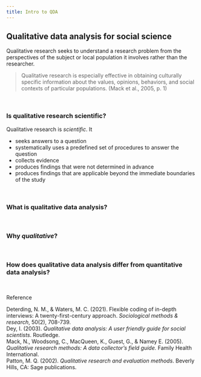 ```yaml
---
title: Intro to QDA
---
```


## Qualitative data analysis for social science

Qualitative research seeks to understand a research problem from the perspectives of the subject or local population it involves rather than the researcher. 

> Qualitative research is especially effective in obtaining culturally specific information about the values, opinions, behaviors, and social contexts of particular populations. (Mack et al., 2005, p. 1)

<br>

### Is qualitative research scientific?

Qualitative research is *scientific*. It 

> 
* seeks answers to a question
* systematically uses a predefined set of procedures to answer the question
* collects evidence
* produces findings that were not determined in advance
* produces findings that are applicable beyond the immediate boundaries of the study

<br>

### What is qualitative data analysis?

<br>

### Why *qualitative*?

<br>

 

### How does qualitative data analysis differ from quantitative data analysis?

<br> 

Reference

Deterding, N. M., & Waters, M. C. (2021). Flexible coding of in-depth interviews: A twenty-first-century approach. *Sociological methods & research*, 50(2), 708-739. <br>
Dey, I. (2003). *Qualitative data analysis: A user friendly guide for social scientists*. Routledge. <br>
Mack, N., Woodsong, C., MacQueen, K., Guest, G., & Namey E. (2005). *Qualitative research methods: A data collector’s field guide.* Family Health International. <br>
Patton, M. Q. (2002). *Qualitative research and evaluation methods*. Beverly Hills, CA: Sage publications.
